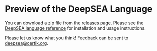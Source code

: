 # Preview of the DeepSEA Language

You can download a zip file from the [releases page](https://github.com/CertiKProject/deepsea-preview/releases). Please see the [DeepSEA language reference](https://github.com/CertiKProject/deepsea-preview/blob/master/DeepSEA%20language%20reference.pdf) for installation and usage instructions.  

Please let us know what you think! Feedback can be sent to deepsea@certik.org. 
